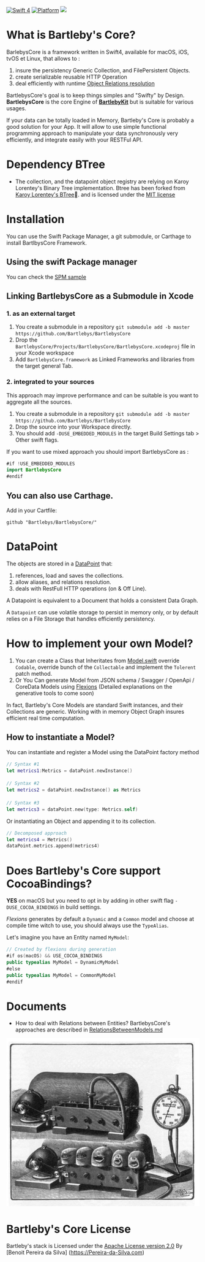 
[![Swift 4](https://img.shields.io/badge/Swift-4.0-orange.svg)](https://swift.org)  [![Platform](https://img.shields.io/badge/platforms-macOS%20∙%20iOS%20∙%20watchOS%20∙%20tvOS∙%20Linux-blue.svg)](https://developer.apple.com/platforms/) ![](https://travis-ci.org/Bartlebys/BartlebysCore.svg?branch=master)


# What is Bartleby's Core?

BarlebysCore is a framework written in Swift4, available for macOS, iOS, tvOS et Linux, that allows to :

1. insure the persistency Generic Collection, and FilePersistent Objects.
2. create serializable reusable HTTP Operation
3. deal efficiently with runtime [Object Relations resolution](https://github.com/Bartlebys/BartlebysCore/blob/master/Documents/RelationsBetweenModels.md)

BartlebysCore's goal is to keep things simples and "Swifty" by Design.
**BartlebysCore** is the core Engine of [**BartlebyKit**](https://github.com/Bartlebys/BartlebyKit) but is suitable for various usages.

If your data can be totally loaded in Memory, Bartleby's Core is probably a good solution for your App. It will allow to use simple functional programming approach to manipulate your data synchronously very efficiently, and integrate easily with your RESTFul API.

# Dependency BTree

- The collection, and the datapoint object registry are relying on Karoy Lorentey's  Binary Tree implementation. Btree has been forked from [Karoy Lorentey's BTree](https://github.com/attaswift/BTree). and is licensed under the [MIT license](LicenseBTree.md)

# Installation

You can use the Swift Package Manager, a git submodule, or Carthage to install BartlbysCore Framework.

## Using the swift Package manager

You can check the [SPM sample](https://github.com/Bartlebys/SPMCoreSample)


## Linking BartlebysCore as a Submodule in Xcode


### 1. as an external target

1. You create a submodule in a repository `git submodule add -b master https://github.com/Bartlebys/BartlebysCore`
2. Drop the `BartlebysCore/Projects/BartlebysCore/BartlebysCore.xcodeproj` file in your Xcode workspace
3. Add `BartlebysCore.framework` as Linked Frameworks and libraries from the target general Tab.

### 2. integrated to your sources

This approach may improve performance and can be suitable is you want to aggregate all the sources.

1. You create a submodule in a repository `git submodule add -b master https://github.com/Bartlebys/BartlebysCore`
2. Drop the source into your Workspace directly.
3. You should add `-DUSE_EMBEDDED_MODULES` in the target Build Settings tab > Other swift flags.


If you want to use mixed approach you should import BartlebysCore as :

```swift
#if !USE_EMBEDDED_MODULES
import BartlebysCore
#endif
```

## You can also use Carthage.

Add in your Cartfile:

```
github "Bartlebys/BartlebysCore/"
```

# DataPoint

The objects are stored in a [DataPoint](https://github.com/Bartlebys/BartlebysCore/blob/master/Sources/BartlebysCore/DataPoint.swift) that:

1. references, load and saves the collections.
2. allow aliases, and relations resolution.
3. deals with RestFull HTTP operations (on & Off Line).

A Datapoint is equivalent to a Document that holds a consistent Data Graph.

A `Datapoint` can use volatile storage to persist in memory only, or by default relies on a File Storage that handles efficiently persistency.


# How to implement your own Model?

1. You can create a Class that Inheritates from [Model.swift](https://github.com/Bartlebys/BartlebysCore/blob/master/Sources/BartlebysCore/Model.swift) override `Codable`, override bunch of the `Collectable` and implement the  `Tolerent` patch method.
2. Or You Can generate Model from JSON schema / Swagger / OpenApi / CoreData Models using [Flexions](https://github.com/Bartlebys/BartlebysCore/tree/master/BartlebysCore.flexions) (Detailed explanations on the generative tools to come soon)


In fact, Bartleby's Core Models are standard Swift instances, and their Collections are generic. Working with in memory Object Graph insures efficient real time computation.

## How to instantiate a Model?

You can instantiate and register a Model using the DataPoint factory method

```swift
// Syntax #1
let metrics1:Metrics = dataPoint.newInstance()

// Syntax #2
let metrics2 = dataPoint.newInstance() as Metrics

// Syntax #3
let metrics3 = dataPoint.new(type: Metrics.self)
```

Or instantiating an Object and appending it to its collection.

```swift
// Decomposed approach
let metrics4 = Metrics()
dataPoint.metrics.append(metrics4)
```

# Does Bartleby's Core support CocoaBindings?

**YES** on macOS but you need to opt in by adding in other swift flag `-DUSE_COCOA_BINDINGS` in build settings.

*Flexions* generates by default a `Dynamic` and a `Common` model and choose at compile time witch to use, you should always use the `TypeAlias`.

Let's imagine you have an Entity named `MyModel`:

```swift
// Created by flexions during generation
#if os(macOS) && USE_COCOA_BINDINGS
public typealias MyModel = DynamicMyModel
#else
public typealias MyModel = CommonMyModel
#endif
```


# Documents

- How to deal with Relations between Entities? BartlebysCore's approaches are described in [RelationsBetweenModels.md](Documents/RelationsBetweenModels.md)

![Bartleby's](Documents/assets/bartlebys.jpg)


# Bartleby's Core License

Bartleby's stack is Licensed under the [Apache License version 2.0](LICENSE)
By [Benoit Pereira da Silva] (https://Pereira-da-Silva.com)



